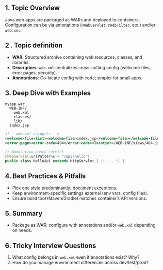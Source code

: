 ## 1. Topic Overview

Java web apps are packaged as WARs and deployed to containers. Configuration can be via annotations (`@WebServlet`, `@WebFilter`, etc.) and/or `web.xml`.

## 2 . Topic definition

- **WAR**: Structured archive containing web resources, classes, and libraries.
- **Descriptors**: `web.xml` centralizes cross-cutting config (welcome files, error pages, security).
- **Annotations**: Co-locate config with code; simpler for small apps.

## 3. Deep Dive with Examples

```
myapp.war
  WEB-INF/
    web.xml
    classes/
    lib/
  index.jsp
```

```xml
<!-- web.xml snippets -->
<welcome-file-list><welcome-file>index.jsp</welcome-file></welcome-file-list>
<error-page><error-code>404</error-code><location>/WEB-INF/views/404.jsp</location></error-page>
```

```java
// Annotation-based servlet
@WebServlet(urlPatterns = "/api/hello")
public class HelloApi extends HttpServlet { /* ... */ }
```

## 4. Best Practices & Pitfalls

- Pick one style predominantly; document exceptions.
- Keep environment-specific settings external (env vars, config files).
- Ensure build tool (Maven/Gradle) matches container’s API versions.

## 5. Summary

- Package as WAR; configure with annotations and/or `web.xml` depending on needs.

## 6. Tricky Interview Questions

1) What config belongs in `web.xml` even if annotations exist? Why?
2) How do you manage environment differences across dev/test/prod?
